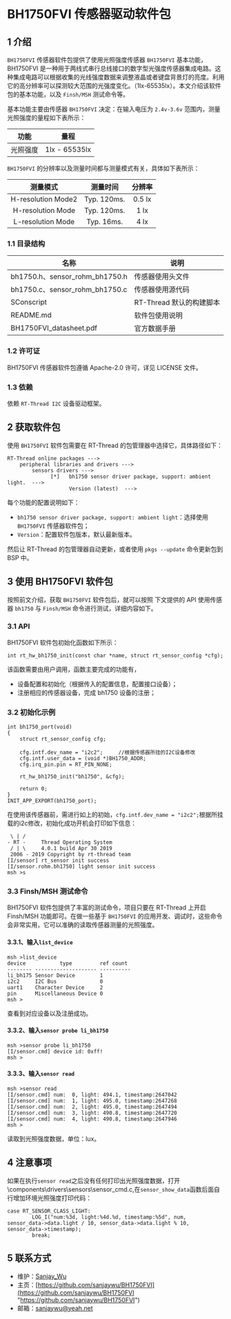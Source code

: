 # BH1750FVI 传感器驱动软件包

## 1 介绍

`BH1750FVI` 传感器软件包提供了使用光照强度传感器 `BH1750FVI` 基本功能，BH1750FVI 是一种用于两线式串行总线接口的数字型光强度传感器集成电路。这种集成电路可以根据收集的光线强度数据来调整液晶或者键盘背景灯的亮度。利用它的高分辨率可以探测较大范围的光强度变化。（1lx-65535lx）。本文介绍该软件包的基本功能，以及 `Finsh/MSH` 测试命令等。

基本功能主要由传感器 `BH1750FVI` 决定：在输入电压为 `2.4v-3.6v` 范围内，测量光照强度的量程如下表所示：

| 功能 | 量程          |
| :------: |:------: |
| 光照强度 | 1lx - 65535lx |

`BH1750FVI` 的分辨率以及测量时间都与测量模式有关，具体如下表所示：

| 测量模式| 测量时间 | 分辨率 |
| :------:|:------: | :------: |
| H-resolution Mode2| Typ. 120ms.|  0.5 lx |
| H-resolution Mode | Typ. 120ms.| 1 lx |
| L-resolution Mode | Typ. 16ms. | 4 lx |

### 1.1 目录结构

| 名称 | 说明 |
| ---- | ---- |
| bh1750.h、sensor_rohm_bh1750.h | 传感器使用头文件 |
| bh1750.c、sensor_rohm_bh1750.c | 传感器使用源代码 |
| SConscript 					| RT-Thread 默认的构建脚本 |
| README.md 					| 软件包使用说明 |
| BH1750FVI_datasheet.pdf		| 官方数据手册 |

### 1.2 许可证

BH1750FVI 传感器软件包遵循  Apache-2.0 许可，详见 LICENSE 文件。

### 1.3 依赖

依赖 `RT-Thread I2C` 设备驱动框架。

## 2 获取软件包

使用 `BH1750FVI` 软件包需要在 RT-Thread 的包管理器中选择它，具体路径如下：

```
RT-Thread online packages --->
    peripheral libraries and drivers --->
        sensors drivers --->
              [*]   bh1750 sensor driver package, support: ambient light.  --->
                   	Version (latest)  --->
```


每个功能的配置说明如下：

- `bh1750 sensor driver package, support: ambient light`：选择使用 `BH1750FVI` 传感器软件包；
- `Version`：配置软件包版本，默认最新版本。

然后让 RT-Thread 的包管理器自动更新，或者使用 `pkgs --update` 命令更新包到 BSP 中。

## 3 使用 BH1750FVI 软件包

按照前文介绍，获取 `BH1750FVI` 软件包后，就可以按照 下文提供的 API 使用传感器 `bh1750` 与 `Finsh/MSH` 命令进行测试，详细内容如下。

### 3.1 API

BH1750FVI 软件包初始化函数如下所示：

```
int rt_hw_bh1750_init(const char *name, struct rt_sensor_config *cfg);
```

该函数需要由用户调用，函数主要完成的功能有，

- 设备配置和初始化（根据传入的配置信息，配置接口设备）；
- 注册相应的传感器设备，完成 bh1750 设备的注册；


### 3.2 初始化示例

```
int bh1750_port(void)
{
    struct rt_sensor_config cfg;

    cfg.intf.dev_name = "i2c2";		//根据传感器所挂的I2C设备修改
    cfg.intf.user_data = (void *)BH1750_ADDR;
    cfg.irq_pin.pin = RT_PIN_NONE;

    rt_hw_bh1750_init("bh1750", &cfg);
	
    return 0;
}
INIT_APP_EXPORT(bh1750_port);
```

在使用该传感器前，需进行如上的初始，`cfg.intf.dev_name = "i2c2";`根据所挂载的i2c修改，初始化成功开机会打印如下信息：

```
 \ | /
- RT -     Thread Operating System
 / | \     4.0.1 build Apr 30 2019
 2006 - 2019 Copyright by rt-thread team
[I/sensor] rt_sensor init success
[I/sensor.rohm.bh1750] light sensor init success
msh >s
```


### 3.3 Finsh/MSH 测试命令

BH1750FVI 软件包提供了丰富的测试命令，项目只要在 RT-Thread 上开启 Finsh/MSH 功能即可。在做一些基于 `BH1750FVI` 的应用开发、调试时，这些命令会非常实用，它可以准确的读取传感器测量的光照强度。

#### 3.3.1、输入`list_device`

```
msh >list_device
device           type         ref count
-------- -------------------- ----------
li_bh175 Sensor Device        1
i2c2     I2C Bus              0
uart1    Character Device     2
pin      Miscellaneous Device 0
msh >
```
查看到对应设备以及注册成功。

#### 3.3.2、输入`sensor probe li_bh1750`

```
msh >sensor probe li_bh1750
[I/sensor.cmd] device id: 0xff!
msh >
```

#### 3.3.3、输入`sensor read`

```
msh >sensor read
[I/sensor.cmd] num:  0, light: 494.1, timestamp:2647042
[I/sensor.cmd] num:  1, light: 495.0, timestamp:2647268
[I/sensor.cmd] num:  2, light: 495.0, timestamp:2647494
[I/sensor.cmd] num:  3, light: 490.8, timestamp:2647720
[I/sensor.cmd] num:  4, light: 490.8, timestamp:2647946
msh >
```
读取到光照强度数据，单位：lux。

## 4 注意事项

如果在执行`sensor read`之后没有任何打印出光照强度数据，打开\components\drivers\sensors\sensor_cmd.c,在`sensor_show_data`函数后面自行增加环境光照强度打印代码：
```
case RT_SENSOR_CLASS_LIGHT:
        LOG_I("num:%3d, light:%4d.%d, timestamp:%5d", num, sensor_data->data.light / 10, sensor_data->data.light % 10, sensor_data->timestamp);
        break;
```

## 5 联系方式

* 维护：[Sanjay_Wu](https://github.com/sanjaywu)
* 主页：[https://github.com/sanjaywu/BH1750FVI](https://github.com/sanjaywu/BH1750FVI "https://github.com/sanjaywu/BH1750FVI")
* 邮箱：sanjaywu@yeah.net


